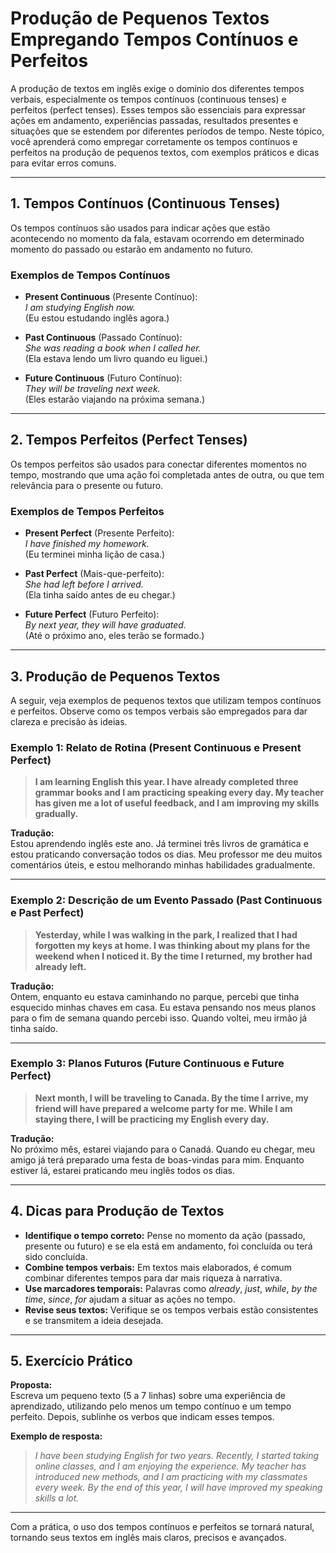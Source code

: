 
# Produção de Pequenos Textos Empregando Tempos Contínuos e Perfeitos

A produção de textos em inglês exige o domínio dos diferentes tempos verbais, especialmente os tempos contínuos (continuous tenses) e perfeitos (perfect tenses). Esses tempos são essenciais para expressar ações em andamento, experiências passadas, resultados presentes e situações que se estendem por diferentes períodos de tempo. Neste tópico, você aprenderá como empregar corretamente os tempos contínuos e perfeitos na produção de pequenos textos, com exemplos práticos e dicas para evitar erros comuns.

---

## 1. Tempos Contínuos (Continuous Tenses)

Os tempos contínuos são usados para indicar ações que estão acontecendo no momento da fala, estavam ocorrendo em determinado momento do passado ou estarão em andamento no futuro.

### Exemplos de Tempos Contínuos

- **Present Continuous** (Presente Contínuo):  
  _I am studying English now._  
  (Eu estou estudando inglês agora.)

- **Past Continuous** (Passado Contínuo):  
  _She was reading a book when I called her._  
  (Ela estava lendo um livro quando eu liguei.)

- **Future Continuous** (Futuro Contínuo):  
  _They will be traveling next week._  
  (Eles estarão viajando na próxima semana.)

---

## 2. Tempos Perfeitos (Perfect Tenses)

Os tempos perfeitos são usados para conectar diferentes momentos no tempo, mostrando que uma ação foi completada antes de outra, ou que tem relevância para o presente ou futuro.

### Exemplos de Tempos Perfeitos

- **Present Perfect** (Presente Perfeito):  
  _I have finished my homework._  
  (Eu terminei minha lição de casa.)

- **Past Perfect** (Mais-que-perfeito):  
  _She had left before I arrived._  
  (Ela tinha saído antes de eu chegar.)

- **Future Perfect** (Futuro Perfeito):  
  _By next year, they will have graduated._  
  (Até o próximo ano, eles terão se formado.)

---

## 3. Produção de Pequenos Textos

A seguir, veja exemplos de pequenos textos que utilizam tempos contínuos e perfeitos. Observe como os tempos verbais são empregados para dar clareza e precisão às ideias.

### Exemplo 1: Relato de Rotina (Present Continuous e Present Perfect)

> **I am learning English this year. I have already completed three grammar books and I am practicing speaking every day. My teacher has given me a lot of useful feedback, and I am improving my skills gradually.**

**Tradução:**  
Estou aprendendo inglês este ano. Já terminei três livros de gramática e estou praticando conversação todos os dias. Meu professor me deu muitos comentários úteis, e estou melhorando minhas habilidades gradualmente.

---

### Exemplo 2: Descrição de um Evento Passado (Past Continuous e Past Perfect)

> **Yesterday, while I was walking in the park, I realized that I had forgotten my keys at home. I was thinking about my plans for the weekend when I noticed it. By the time I returned, my brother had already left.**

**Tradução:**  
Ontem, enquanto eu estava caminhando no parque, percebi que tinha esquecido minhas chaves em casa. Eu estava pensando nos meus planos para o fim de semana quando percebi isso. Quando voltei, meu irmão já tinha saído.

---

### Exemplo 3: Planos Futuros (Future Continuous e Future Perfect)

> **Next month, I will be traveling to Canada. By the time I arrive, my friend will have prepared a welcome party for me. While I am staying there, I will be practicing my English every day.**

**Tradução:**  
No próximo mês, estarei viajando para o Canadá. Quando eu chegar, meu amigo já terá preparado uma festa de boas-vindas para mim. Enquanto estiver lá, estarei praticando meu inglês todos os dias.

---

## 4. Dicas para Produção de Textos

- **Identifique o tempo correto:** Pense no momento da ação (passado, presente ou futuro) e se ela está em andamento, foi concluída ou terá sido concluída.
- **Combine tempos verbais:** Em textos mais elaborados, é comum combinar diferentes tempos para dar mais riqueza à narrativa.
- **Use marcadores temporais:** Palavras como _already_, _just_, _while_, _by the time_, _since_, _for_ ajudam a situar as ações no tempo.
- **Revise seus textos:** Verifique se os tempos verbais estão consistentes e se transmitem a ideia desejada.

---

## 5. Exercício Prático

**Proposta:**  
Escreva um pequeno texto (5 a 7 linhas) sobre uma experiência de aprendizado, utilizando pelo menos um tempo contínuo e um tempo perfeito. Depois, sublinhe os verbos que indicam esses tempos.

**Exemplo de resposta:**

> _I have been studying English for two years. Recently, I started taking online classes, and I am enjoying the experience. My teacher has introduced new methods, and I am practicing with my classmates every week. By the end of this year, I will have improved my speaking skills a lot._

---

Com a prática, o uso dos tempos contínuos e perfeitos se tornará natural, tornando seus textos em inglês mais claros, precisos e avançados.
```
